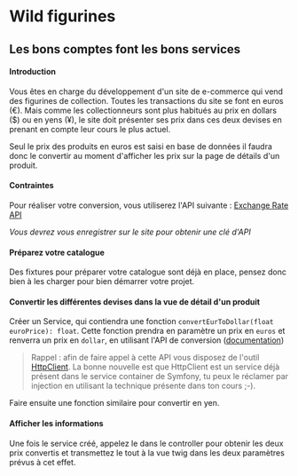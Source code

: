 # Wild figurines

## Les bons comptes font les bons services

#### Introduction

Vous êtes en charge du développement d'un site de e-commerce qui vend des figurines de collection. Toutes les transactions du site se font en euros (€). Mais comme les collectionneurs sont plus habitués au prix en dollars ($) ou en yens (¥), le site doit présenter ses prix dans ces deux devises en prenant en compte leur cours le plus actuel.

Seul le prix des produits en euros est saisi en base de données il faudra donc le convertir au moment d'afficher les prix sur la page de détails d'un produit.

#### Contraintes
Pour réaliser votre conversion, vous utiliserez l'API suivante : [Exchange Rate API](https://www.exchangerate-api.com/)

*Vous devrez vous enregistrer sur le site pour obtenir une clé d'API*

#### Préparez votre catalogue

Des fixtures pour préparer votre catalogue sont déjà en place, pensez donc bien à les charger pour bien démarrer votre projet.

#### Convertir les différentes devises dans la vue de détail d'un produit

Créer un Service, qui contiendra une fonction `convertEurToDollar(float euroPrice): float`. 
Cette fonction prendra en paramètre un prix en `euros` et renverra un prix en `dollar`, en utilisant l'API de conversion ([documentation](https://www.exchangerate-api.com/docs/pair-conversion-requests))

>Rappel : afin de faire appel à cette API vous disposez de l'outil [HttpClient](https://symfony.com/doc/current/http_client.html). 
La bonne nouvelle est que HttpClient est un service déjà présent dans le service container de Symfony, tu peux le réclamer par injection en utilisant la technique présente dans ton cours ;-).

Faire ensuite une fonction similaire pour convertir en yen.

#### Afficher les informations

Une fois le service créé, appelez le dans le controller pour obtenir les deux prix convertis et transmettez le tout à la vue twig dans les deux paramètres prévus à cet effet.
